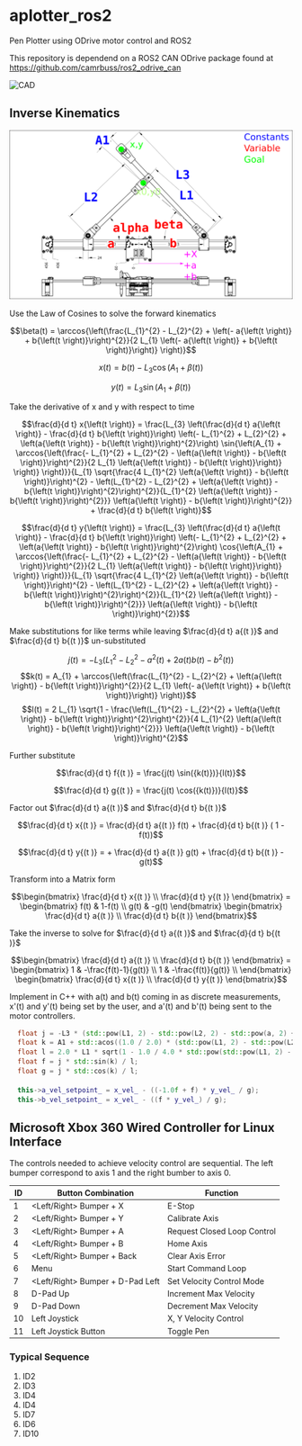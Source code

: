 # aplotter_ros2
Pen Plotter using ODrive motor control and ROS2

This repository is dependend on a ROS2 CAN ODrive package found at https://github.com/camrbuss/ros2_odrive_can

![CAD](https://lh3.googleusercontent.com/pw/ACtC-3clGLWjGjPLQd7VhQk3QP3K9Lg39KJp0tQEz6EgUK5Ak4WE-YtDJ8ZNHEzONkK3RGVDRFE0xoxDykFvw1JDTLQJV9iui-XEQ9JTUxxphp_TFRbhiN1gXHQWvIN8GwDhQNKsty9ygs0llwD1Yx70qwJe6w=w1168-h902-no?authuser=0)





## Inverse Kinematics

![](./doc/geometry.png)

Use the Law of Cosines to solve the forward kinematics

$$\beta(t) = \arccos{\left(\frac{L_{1}^{2} - L_{2}^{2} + \left(- a{\left(t \right)} + b{\left(t \right)}\right)^{2}}{2 L_{1} \left(- a{\left(t \right)} + b{\left(t \right)}\right)} \right)}$$

$$x(t) = b{\left(t \right)} - L_{3} \cos{\left(A_{1} + \beta(t) \right)}$$

$$y(t) = L_{3} \sin{\left(A_{1} + \beta(t) \right)}$$

Take the derivative of x and y with respect to time

$$\frac{d}{d t} x{\left(t \right)} = \frac{L_{3} \left(\frac{d}{d t} a{\left(t \right)} - \frac{d}{d t} b{\left(t \right)}\right) \left(- L_{1}^{2} + L_{2}^{2} + \left(a{\left(t \right)} - b{\left(t \right)}\right)^{2}\right) \sin{\left(A_{1} + \arccos{\left(\frac{- L_{1}^{2} + L_{2}^{2} - \left(a{\left(t \right)} - b{\left(t \right)}\right)^{2}}{2 L_{1} \left(a{\left(t \right)} - b{\left(t \right)}\right)} \right)} \right)}}{L_{1} \sqrt{\frac{4 L_{1}^{2} \left(a{\left(t \right)} - b{\left(t \right)}\right)^{2} - \left(L_{1}^{2} - L_{2}^{2} + \left(a{\left(t \right)} - b{\left(t \right)}\right)^{2}\right)^{2}}{L_{1}^{2} \left(a{\left(t \right)} - b{\left(t \right)}\right)^{2}}} \left(a{\left(t \right)} - b{\left(t \right)}\right)^{2}} + \frac{d}{d t} b{\left(t \right)}$$

$$\frac{d}{d t} y{\left(t \right)} = \frac{L_{3} \left(\frac{d}{d t} a{\left(t \right)} - \frac{d}{d t} b{\left(t \right)}\right) \left(- L_{1}^{2} + L_{2}^{2} + \left(a{\left(t \right)} - b{\left(t \right)}\right)^{2}\right) \cos{\left(A_{1} + \arccos{\left(\frac{- L_{1}^{2} + L_{2}^{2} - \left(a{\left(t \right)} - b{\left(t \right)}\right)^{2}}{2 L_{1} \left(a{\left(t \right)} - b{\left(t \right)}\right)} \right)} \right)}}{L_{1} \sqrt{\frac{4 L_{1}^{2} \left(a{\left(t \right)} - b{\left(t \right)}\right)^{2} - \left(L_{1}^{2} - L_{2}^{2} + \left(a{\left(t \right)} - b{\left(t \right)}\right)^{2}\right)^{2}}{L_{1}^{2} \left(a{\left(t \right)} - b{\left(t \right)}\right)^{2}}} \left(a{\left(t \right)} - b{\left(t \right)}\right)^{2}}$$

Make substitutions for like terms while leaving $\frac{d}{d t} a{(t )}$
and $\frac{d}{d t} b{(t )}$ un-substituted

$$j(t) = - L_{3} \left(L_{1}^{2} - L_{2}^{2} - a^{2}{\left(t \right)} + 2 a{\left(t \right)} b{\left(t \right)} - b^{2}{\left(t \right)}\right)$$
$$k(t) = A_{1} + \arccos{\left(\frac{L_{1}^{2} - L_{2}^{2} + \left(a{\left(t \right)} - b{\left(t \right)}\right)^{2}}{2 L_{1} \left(- a{\left(t \right)} + b{\left(t \right)}\right)} \right)}$$
$$l(t) = 2 L_{1} \sqrt{1 - \frac{\left(L_{1}^{2} - L_{2}^{2} + \left(a{\left(t \right)} - b{\left(t \right)}\right)^{2}\right)^{2}}{4 L_{1}^{2} \left(a{\left(t \right)} - b{\left(t \right)}\right)^{2}}} \left(a{\left(t \right)} - b{\left(t \right)}\right)^{2}$$

Further substitute

$$\frac{d}{d t} f{(t )} = \frac{j(t) \sin({k(t)})}{l(t)}$$

$$\frac{d}{d t} g{(t )} = \frac{j(t) \cos({k(t)})}{l(t)}$$

Factor out $\frac{d}{d t} a{(t )}$ and $\frac{d}{d t} b{(t )}$

$$\frac{d}{d t} x{(t )} =  \frac{d}{d t} a{(t )} f(t) + \frac{d}{d t} b{(t )} ( 1 - f(t))$$

$$\frac{d}{d t} y{(t )} =  + \frac{d}{d t} a{(t )} g(t) + \frac{d}{d t} b{(t )}  - g(t)$$

Transform into a Matrix form

$$\begin{bmatrix}
    \frac{d}{d t} x{(t )} \\ 
    \frac{d}{d t} y{(t )}
    \end{bmatrix}
    =
    \begin{bmatrix}
    f(t) & 1-f(t) \\ 
    g(t) & -g(t)
    \end{bmatrix}
    \begin{bmatrix}
    \frac{d}{d t} a{(t )} \\ 
    \frac{d}{d t} b{(t )}
    \end{bmatrix}$$

Take the inverse to solve for $\frac{d}{d t} a{(t )}$ and
$\frac{d}{d t} b{(t )}$

$$\begin{bmatrix}
    \frac{d}{d t} a{(t )} \\ 
    \frac{d}{d t} b{(t )}
    \end{bmatrix}
    =
    \begin{bmatrix}
    1 & -\frac{f(t)-1}{g(t)} \\
    1 & -\frac{f(t)}{g(t)} \\
    \end{bmatrix}
    \begin{bmatrix}
    \frac{d}{d t} x{(t )} \\ 
    \frac{d}{d t} y{(t )}
    \end{bmatrix}$$

Implement in C++ with a(t) and b(t) coming in as discrete measurements, x'(t) and y'(t) being set by the user, and a'(t) and b'(t) being sent to the motor controllers.

``` cpp
  float j = -L3 * (std::pow(L1, 2) - std::pow(L2, 2) - std::pow(a, 2) + 2.0 * a * b - std::pow(b, 2));
  float k = A1 + std::acos((1.0 / 2.0) * (std::pow(L1, 2) - std::pow(L2, 2) + std::pow(a - b, 2)) / (L1 * (-a + b)));
  float l = 2.0 * L1 * sqrt(1 - 1.0 / 4.0 * std::pow(std::pow(L1, 2) - std::pow(L2, 2) + std::pow(a - b, 2), 2) / (std::pow(L1, 2) * std::pow(a - b, 2))) * std::pow(a - b, 2);
  float f = j * std::sin(k) / l;
  float g = j * std::cos(k) / l;

  this->a_vel_setpoint_ = x_vel_ - ((-1.0f + f) * y_vel_ / g);
  this->b_vel_setpoint_ = x_vel_ - ((f * y_vel_) / g);
```

## Microsoft Xbox 360 Wired Controller for Linux Interface

The controls needed to  achieve velocity control are sequential. The left bumper correspond to axis 1 and the right bumber to axis 0.

| ID | Button Combination | Function |
|-|-|-|
| 1 | <Left/Right> Bumper + X | E-Stop |
| 2 | <Left/Right> Bumper + Y | Calibrate Axis |
| 3 | <Left/Right> Bumper + A | Request Closed Loop Control |
| 4 | <Left/Right> Bumper + B | Home Axis |
| 5 | <Left/Right> Bumper + Back | Clear Axis Error |
| 6 | Menu | Start Command Loop |
| 7 | <Left/Right> Bumper + D-Pad Left | Set Velocity Control Mode |
| 8 | D-Pad Up | Increment Max Velocity |
| 9 | D-Pad Down | Decrement Max Velocity |
| 10 | Left Joystick | X, Y Velocity Control |
| 11 | Left Joystick Button | Toggle Pen |

### Typical Sequence

1. ID2
2. ID3
3. ID4
4. ID4
5. ID7
6. ID6
7. ID10